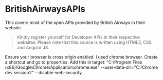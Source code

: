# BritishAirwaysAPIs
This covers most of the open APIs provided by British Airways in their website. 

> Kindly register yourself for Developer APIs in their respective websites.
> Please note that this source is written using HTML5, CSS and Angular JS.

Ensure your browser is cross origin enabled. I used chrome browser. Create a shortcut and go to properties. 
Add this in target: 
"C:\Program Files (x86)\Google\Chrome\Application\chrome.exe" --user-data-dir="C:/Chrome dev session2" --disable-web-security
